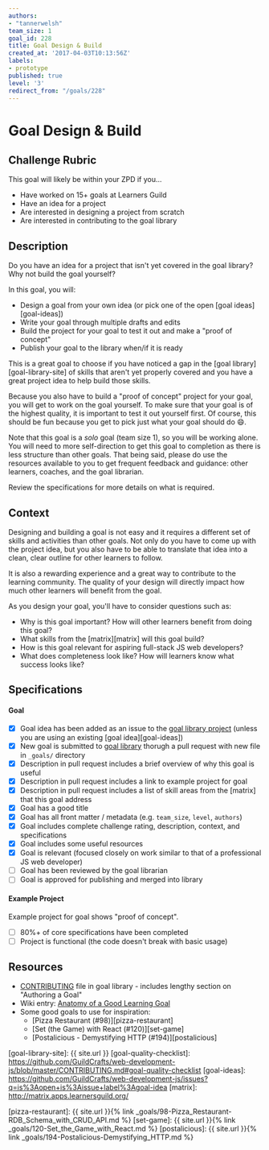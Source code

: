 ```yaml
---
authors:
- "tannerwelsh"
team_size: 1
goal_id: 228
title: Goal Design & Build
created_at: '2017-04-03T10:13:56Z'
labels:
- prototype
published: true
level: '3'
redirect_from: "/goals/228"
---
```


# Goal Design & Build

## Challenge Rubric

This goal will likely be within your ZPD if you...

- Have worked on 15+ goals at Learners Guild
- Have an idea for a project
- Are interested in designing a project from scratch
- Are interested in contributing to the goal library

## Description

Do you have an idea for a project that isn't yet covered in the goal library? Why not build the goal yourself?

In this goal, you will:

- Design a goal from your own idea (or pick one of the open [goal ideas][goal-ideas])
- Write your goal through multiple drafts and edits
- Build the project for your goal to test it out and make a "proof of concept"
- Publish your goal to the library when/if it is ready

This is a great goal to choose if you have noticed a gap in the [goal library][goal-library-site] of skills that aren't yet properly covered and you have a great project idea to help build those skills.

Because you also have to build a "proof of concept" project for your goal, you will get to work on the goal yourself. To make sure that your goal is of the highest quality, it is important to test it out yourself first. Of course, this should be fun because you get to pick just what your goal should do 😄.

Note that this goal is a _solo_ goal (team size 1), so you will be working alone. You will need to more self-direction to get this goal to completion as there is less structure than other goals. That being said, please do use the resources available to you to get frequent feedback and guidance: other learners, coaches, and the goal librarian.

Review the specifications for more details on what is required.

## Context

Designing and building a goal is not easy and it requires a different set of skills and activities than other goals. Not only do you have to come up with the project idea, but you also have to be able to translate that idea into a clean, clear outline for other learners to follow.

It is also a rewarding experience and a great way to contribute to the learning community. The quality of your design will directly impact how much other learners will benefit from the goal.

As you design your goal, you'll have to consider questions such as:

- Why is this goal important? How will other learners benefit from doing this goal?
- What skills from the [matrix][matrix] will this goal build?
- How is this goal relevant for aspiring full-stack JS web developers?
- What does completeness look like? How will learners know what success looks like?

## Specifications

#### Goal
- [x] Goal idea has been added as an issue to the [goal library project][goal-lib-project] (unless you are using an existing [goal idea][goal-ideas])
- [x] New goal is submitted to [goal library][goal-library] thorugh a pull request with new file in `_goals/` directory
- [x] Description in pull request includes a brief overview of why this goal is useful
- [x] Description in pull request includes a link to example project for goal
- [x] Description in pull request includes a list of skill areas from the [matrix] that this goal address
- [x] Goal has a good title
- [x] Goal has all front matter / metadata (e.g. `team_size`, `level`, `authors`)
- [x] Goal includes complete challenge rating, description, context, and specifications
- [x] Goal includes some useful resources
- [x] Goal is relevant (focused closely on work similar to that of a professional JS web developer)
- [ ] Goal has been reviewed by the goal librarian
- [ ] Goal is approved for publishing and merged into library

#### Example Project
Example project for goal shows "proof of concept".
- [ ] 80%+ of core specifications have been completed
- [ ] Project is functional (the code doesn't break with basic usage)

## Resources

- [CONTRIBUTING][contributing] file in goal library - includes lengthy section on "Authoring a Goal"
- Wiki entry: [Anatomy of a Good Learning Goal][anatomy-good-goal]
- Some good goals to use for inspiration:
  - [Pizza Restaurant (#98)][pizza-restaurant]
  - [Set (the Game) with React (#120)][set-game]
  - [Postalicious - Demystifying HTTP (#194)][postalicious]

[contributing]: https://github.com/GuildCrafts/web-development-js/blob/master/CONTRIBUTING.md
[anatomy-good-goal]: https://github.com/GuildCrafts/web-development-js/wiki/Anatomy-of-a-Good-Learning-Goal
[goal-lib-project]: https://github.com/GuildCrafts/web-development-js/projects/1
[goal-library]: https://github.com/GuildCrafts/web-development-js
[goal-library-site]: {{ site.url }}
[goal-quality-checklist]: https://github.com/GuildCrafts/web-development-js/blob/master/CONTRIBUTING.md#goal-quality-checklist
[goal-ideas]: https://github.com/GuildCrafts/web-development-js/issues?q=is%3Aopen+is%3Aissue+label%3Agoal-idea
[matrix]: http://matrix.apps.learnersguild.org/

[pizza-restaurant]: {{ site.url }}{% link _goals/98-Pizza_Restaurant-RDB_Schema_with_CRUD_API.md %}
[set-game]: {{ site.url }}{% link _goals/120-Set_the_Game_with_React.md %}
[postalicious]: {{ site.url }}{% link _goals/194-Postalicious-Demystifying_HTTP.md %}
